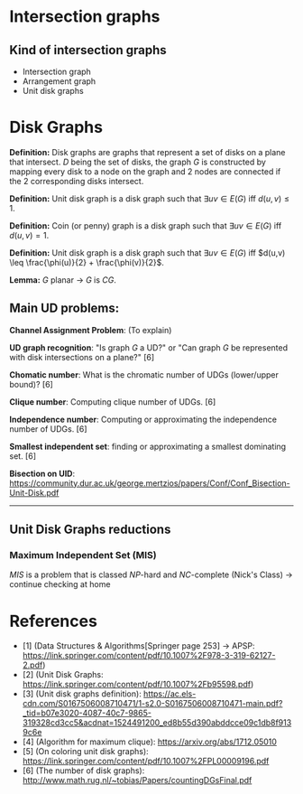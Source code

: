# Intersection graphs

## Kind of intersection graphs
 - Intersection graph
 - Arrangement graph
 - Unit disk graphs

# Disk Graphs
**Definition:** Disk graphs are graphs that represent a set of disks on a plane that intersect. $D$ being the set of disks, the graph $G$ is constructed by mapping every disk to a node on the graph and 2 nodes are connected if the 2 corresponding disks intersect.

**Definition:** Unit disk graph is a disk graph such that $\exists uv \in E(G)$ iff $d(u,v) \leq 1$.

**Definition:** Coin (or penny) graph is a disk graph such that $\exists uv \in E(G)$ iff $d(u,v) = 1$.

**Definition:** Unit disk graph is a disk graph such that $\exists uv \in E(G)$ iff $d(u,v) \leq \frac{\phi(u)}{2} + \frac{\phi(v)}{2}$.

**Lemma:** $G$ planar $\to$ $G$ is $CG$.

## Main UD problems:

**Channel Assignment Problem**: (To explain)

**UD graph recognition**: "Is graph $G$ a UD?" or "Can graph $G$ be represented with disk intersections on a plane?" [6]

**Chomatic number**: What is the chromatic number of UDGs (lower/upper bound)? [6]

**Clique number**: Computing clique number of UDGs. [6]

**Independence number**: Computing or approximating the independence number of UDGs. [6]

**Smallest independent set**: finding or approximating a smallest dominating set. [6]

**Bisection on UID**: https://community.dur.ac.uk/george.mertzios/papers/Conf/Conf_Bisection-Unit-Disk.pdf

****


## Unit Disk Graphs reductions
### Maximum Independent Set (MIS)
$MIS$ is a problem that is classed $NP$-hard and $NC$-complete (Nick's Class) -> continue checking at home


# References

- [1] (Data Structures & Algorithms[Springer page 253] -> APSP: https://link.springer.com/content/pdf/10.1007%2F978-3-319-62127-2.pdf)
- [2] (Unit Disk Graphs: https://link.springer.com/content/pdf/10.1007%2Fb95598.pdf)
- [3] (Unit disk graphs definition): https://ac.els-cdn.com/S0167506008710471/1-s2.0-S0167506008710471-main.pdf?_tid=b07e3020-4087-40c7-9865-319328cd3cc5&acdnat=1524491200_ed8b55d390abddcce09c1db8f9139c6e
- [4] (Algorithm for maximum clique): https://arxiv.org/abs/1712.05010
- [5] (On coloring unit disk graphs): https://link.springer.com/content/pdf/10.1007%2FPL00009196.pdf
- [6] (The number of disk graphs): http://www.math.rug.nl/~tobias/Papers/countingDGsFinal.pdf
